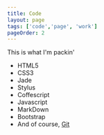 ```yaml
---
title: Code
layout: page
tags: ['code','page', 'work']
pageOrder: 2
---
```


This is what I'm packin'

+ HTML5
+ CSS3
+ Jade 
+ Stylus 
+ Coffescript 
+ Javascript 
+ MarkDown
+ Bootstrap
+ And of course, [Git](http://github.com/gwenbell) 